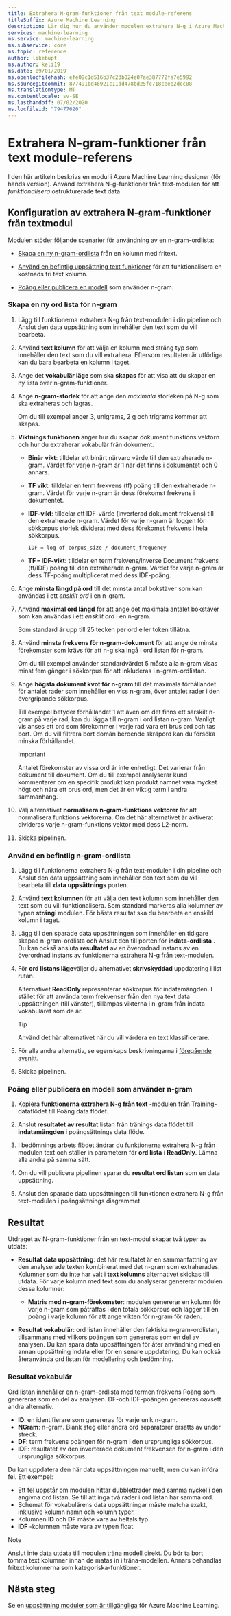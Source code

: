```yaml
---
title: Extrahera N-gram-funktioner från text module-referens
titleSuffix: Azure Machine Learning
description: Lär dig hur du använder modulen extrahera N-g i Azure Machine Learning för att funktionalisera text data.
services: machine-learning
ms.service: machine-learning
ms.subservice: core
ms.topic: reference
author: likebupt
ms.author: keli19
ms.date: 09/01/2019
ms.openlocfilehash: efe09c1d516b37c23b024e07ae387772fa7e5992
ms.sourcegitcommit: 877491bd46921c11dd478bd25fc718ceee2dcc08
ms.translationtype: MT
ms.contentlocale: sv-SE
ms.lasthandoff: 07/02/2020
ms.locfileid: "79477620"
---
```

# <a name="extract-n-gram-features-from-text-module-reference"></a>Extrahera N-gram-funktioner från text module-referens

I den här artikeln beskrivs en modul i Azure Machine Learning designer (för hands version). Använd extrahera N-g-funktioner från text-modulen för att *funktionalisera* ostrukturerade text data. 

## <a name="configuration-of-the-extract-n-gram-features-from-text-module"></a>Konfiguration av extrahera N-gram-funktioner från textmodul

Modulen stöder följande scenarier för användning av en n-gram-ordlista:

* [Skapa en ny n-gram-ordlista](#create-a-new-n-gram-dictionary) från en kolumn med fritext.

* [Använd en befintlig uppsättning text funktioner](#use-an-existing-n-gram-dictionary) för att funktionalisera en kostnads fri text kolumn.

* [Poäng eller publicera en modell](#score-or-publish-a-model-that-uses-n-grams) som använder n-gram.

### <a name="create-a-new-n-gram-dictionary"></a>Skapa en ny ord lista för n-gram

1.  Lägg till funktionerna extrahera N-g från text-modulen i din pipeline och Anslut den data uppsättning som innehåller den text som du vill bearbeta.

1.  Använd **text kolumn** för att välja en kolumn med sträng typ som innehåller den text som du vill extrahera. Eftersom resultaten är utförliga kan du bara bearbeta en kolumn i taget.

1. Ange det **vokabulär läge** som ska **skapas** för att visa att du skapar en ny lista över n-gram-funktioner. 

1. Ange **n-gram-storlek** för att ange den *maximala* storleken på N-g som ska extraheras och lagras. 

    Om du till exempel anger 3, unigrams, 2 g och trigrams kommer att skapas.

1. **Viktnings funktionen** anger hur du skapar dokument funktions vektorn och hur du extraherar vokabulär från dokument.

    * **Binär vikt**: tilldelar ett binärt närvaro värde till den extraherade n-gram. Värdet för varje n-gram är 1 när det finns i dokumentet och 0 annars.

    * **TF vikt**: tilldelar en term frekvens (tf) poäng till den extraherade n-gram. Värdet för varje n-gram är dess förekomst frekvens i dokumentet.

    * **IDF-vikt**: tilldelar ett IDF-värde (inverterad dokument frekvens) till den extraherade n-gram. Värdet för varje n-gram är loggen för sökkorpus storlek dividerat med dess förekomst frekvens i hela sökkorpus.
    
      `IDF = log of corpus_size / document_frequency`
 
    *  **TF – IDF-vikt**: tilldelar en term frekvens/Inverse Document frekvens (tf/IDF) poäng till den extraherade n-gram. Värdet för varje n-gram är dess TF-poäng multiplicerat med dess IDF-poäng.

1. Ange **minsta längd på ord** till det minsta antal bokstäver som kan användas i ett *enskilt ord* i en n-gram.

1. Använd **maximal ord längd** för att ange det maximala antalet bokstäver som kan användas i ett *enskilt ord* i en n-gram.

    Som standard är upp till 25 tecken per ord eller token tillåtna.

1. Använd **minsta frekvens för n-gram-dokument** för att ange de minsta förekomster som krävs för att n-g ska ingå i ord listan för n-gram. 

    Om du till exempel använder standardvärdet 5 måste alla n-gram visas minst fem gånger i sökkorpus för att inkluderas i n-gram-ordlistan. 

1.  Ange **högsta dokument kvot för n-gram** till det maximala förhållandet för antalet rader som innehåller en viss n-gram, över antalet rader i den övergripande sökkorpus.

    Till exempel betyder förhållandet 1 att även om det finns ett särskilt n-gram på varje rad, kan du lägga till n-gram i ord listan n-gram. Vanligt vis anses ett ord som förekommer i varje rad vara ett brus ord och tas bort. Om du vill filtrera bort domän beroende skräpord kan du försöka minska förhållandet.

    > [!IMPORTANT]
    > Antalet förekomster av vissa ord är inte enhetligt. Det varierar från dokument till dokument. Om du till exempel analyserar kund kommentarer om en specifik produkt kan produkt namnet vara mycket högt och nära ett brus ord, men det är en viktig term i andra sammanhang.

1. Välj alternativet **normalisera n-gram-funktions vektorer** för att normalisera funktions vektorerna. Om det här alternativet är aktiverat divideras varje n-gram-funktions vektor med dess L2-norm.

1. Skicka pipelinen.

### <a name="use-an-existing-n-gram-dictionary"></a>Använd en befintlig n-gram-ordlista

1.  Lägg till funktionerna extrahera N-g från text-modulen i din pipeline och Anslut den data uppsättning som innehåller den text som du vill bearbeta till **data uppsättnings** porten.

1.  Använd **text kolumnen** för att välja den text kolumn som innehåller den text som du vill funktionalisera. Som standard markeras alla kolumner av typen **sträng**i modulen. För bästa resultat ska du bearbeta en enskild kolumn i taget.

1. Lägg till den sparade data uppsättningen som innehåller en tidigare skapad n-gram-ordlista och Anslut den till porten för **indata-ordlista** . Du kan också ansluta **resultatet** av en överordnad instans av en överordnad instans av funktionerna extrahera N-g från text-modulen.

1. För **ord listans läge**väljer du alternativet **skrivskyddad** uppdatering i list rutan.

   Alternativet **ReadOnly** representerar sökkorpus för indatamängden. I stället för att använda term frekvenser från den nya text data uppsättningen (till vänster), tillämpas vikterna i n-gram från indata-vokabuläret som de är.

   > [!TIP]
   > Använd det här alternativet när du vill värdera en text klassificerare.

1.  För alla andra alternativ, se egenskaps beskrivningarna i [föregående avsnitt](#create-a-new-n-gram-dictionary).

1.  Skicka pipelinen.

### <a name="score-or-publish-a-model-that-uses-n-grams"></a>Poäng eller publicera en modell som använder n-gram

1.  Kopiera **funktionerna extrahera N-g från text** -modulen från Training-dataflödet till Poäng data flödet.

1.  Anslut **resultatet av resultat** listan från tränings data flödet till **indatamängden** i poängsättnings data flöde.

1.  I bedömnings arbets flödet ändrar du funktionerna extrahera N-g från modulen text och ställer in parametern för **ord lista** i **ReadOnly**. Lämna alla andra på samma sätt.

1.  Om du vill publicera pipelinen sparar du **resultat ord listan** som en data uppsättning.

1.  Anslut den sparade data uppsättningen till funktionen extrahera N-g från text-modulen i poängsättnings diagrammet.

## <a name="results"></a>Resultat

Utdraget av N-gram-funktioner från en text-modul skapar två typer av utdata: 

* **Resultat data uppsättning**: det här resultatet är en sammanfattning av den analyserade texten kombinerat med det n-gram som extraherades. Kolumner som du inte har valt i **text kolumns** alternativet skickas till utdata. För varje kolumn med text som du analyserar genererar modulen dessa kolumner:

  * **Matris med n-gram-förekomster**: modulen genererar en kolumn för varje n-gram som påträffas i den totala sökkorpus och lägger till en poäng i varje kolumn för att ange vikten för n-gram för raden. 

* **Resultat vokabulär**: ord listan innehåller den faktiska n-gram-ordlistan, tillsammans med villkors poängen som genereras som en del av analysen. Du kan spara data uppsättningen för åter användning med en annan uppsättning indata eller för en senare uppdatering. Du kan också återanvända ord listan för modellering och bedömning.

### <a name="result-vocabulary"></a>Resultat vokabulär

Ord listan innehåller en n-gram-ordlista med termen frekvens Poäng som genereras som en del av analysen. DF-och IDF-poängen genereras oavsett andra alternativ.

+ **ID**: en identifierare som genereras för varje unik n-gram.
+ **NGram**: n-gram. Blank steg eller andra ord separatorer ersätts av under streck.
+ **DF**: term frekvens poängen för n-gram i den ursprungliga sökkorpus.
+ **IDF**: resultatet av den inverterade dokument frekvensen för n-gram i den ursprungliga sökkorpus.

Du kan uppdatera den här data uppsättningen manuellt, men du kan införa fel. Ett exempel:

* Ett fel uppstår om modulen hittar dubblettrader med samma nyckel i den angivna ord listan. Se till att inga två rader i ord listan har samma ord.
* Schemat för vokabulärens data uppsättningar måste matcha exakt, inklusive kolumn namn och kolumn typer. 
* Kolumnen **ID** och **DF** måste vara av heltals typ. 
* **IDF** -kolumnen måste vara av typen float.

> [!Note]
> Anslut inte data utdata till modulen träna modell direkt. Du bör ta bort tomma text kolumner innan de matas in i träna-modellen. Annars behandlas fritext kolumnerna som kategoriska-funktioner.

## <a name="next-steps"></a>Nästa steg

Se en [uppsättning moduler som är tillgängliga](module-reference.md) för Azure Machine Learning.
